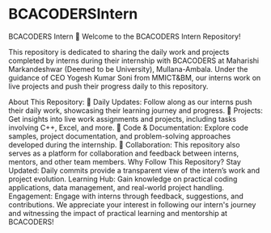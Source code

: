 ﻿# BCACODERSIntern
BCACODERS Intern 🚀
Welcome to the BCACODERS Intern Repository!

This repository is dedicated to sharing the daily work and projects completed by interns during their internship with BCACODERS at Maharishi Markandeshwar (Deemed to be University), Mullana-Ambala. Under the guidance of CEO Yogesh Kumar Soni from MMICT&BM, our interns work on live projects and push their progress daily to this repository.

About This Repository:
📅 Daily Updates: Follow along as our interns push their daily work, showcasing their learning journey and progress.
📝 Projects: Get insights into live work assignments and projects, including tasks involving C++, Excel, and more.
📂 Code & Documentation: Explore code samples, project documentation, and problem-solving approaches developed during the internship.
🤝 Collaboration: This repository also serves as a platform for collaboration and feedback between interns, mentors, and other team members.
Why Follow This Repository?
Stay Updated: Daily commits provide a transparent view of the intern’s work and project evolution.
Learning Hub: Gain knowledge on practical coding applications, data management, and real-world project handling.
Engagement: Engage with interns through feedback, suggestions, and contributions.
We appreciate your interest in following our intern's journey and witnessing the impact of practical learning and mentorship at BCACODERS!
